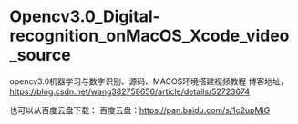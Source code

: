 # Opencv3.0_Digital-recognition_onMacOS_Xcode_video_source
opencv3.0机器学习与数字识别、源码、MACOS环境搭建视频教程
博客地址，https://blog.csdn.net/wang382758656/article/details/52723674

也可以从百度云盘下载：
百度云盘：https://pan.baidu.com/s/1c2upMiG
